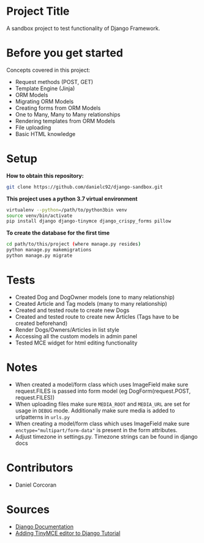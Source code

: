 # Project Title
A sandbox project to test functionality of Django Framework.

# Before you get started
Concepts covered in this project:
- Request methods (POST, GET)
- Template Engine (Jinja)
- ORM Models
- Migrating ORM Models
- Creating forms from ORM Models
- One to Many, Many to Many relationships
- Rendering templates from ORM Models
- File uploading
- Basic HTML knowledge

# Setup
**How to obtain this repository:**
```sh
git clone https://github.com/danielc92/django-sandbox.git
```

**This project uses a python 3.7 virtual environment**
```sh
virtualenv --python=/path/to/python3bin venv
source venv/bin/activate
pip install django django-tinymce django_crispy_forms pillow
```

**To create the database for the first time**
```sh
cd path/to/this/project (where manage.py resides)
python manage.py makemigrations
python manage.py migrate
```

# Tests
- Created Dog and DogOwner models (one to many relationship)
- Created Article and Tag models (many to many relationship)
- Created and tested route to create new Dogs
- Created and tested route to create new Articles (Tags have to be created beforehand)
- Render Dogs/Owners/Articles in list style
- Accessing all the custom models in admin panel
- Tested MCE widget for html editing functionality

# Notes
- When created a model/form class which uses ImageField make sure request.FILES is passed into form model (eg DogForm(request.POST, request.FILES))
- When uploading files make sure `MEDIA_ROOT` and `MEDIA_URL` are set for usage in `DEBUG` mode. Additionally make sure media is added to urlpatterns in `urls.py`
- When creating a model/form class which uses ImageField make sure `enctype="multipart/form-data"` is present in the form attributes.
- Adjust timezone in settings.py. Timezone strings can be found in django docs

# Contributors
- Daniel Corcoran

# Sources
- [Django Documentation](https://docs.djangoproject.com/en/2.2/)
- [Adding TinyMCE editor to Django Tutorial](https://www.codementor.io/hiteshgarg14/how-to-integrate-custom-rich-text-editor-in-django-54czmp0gi)
